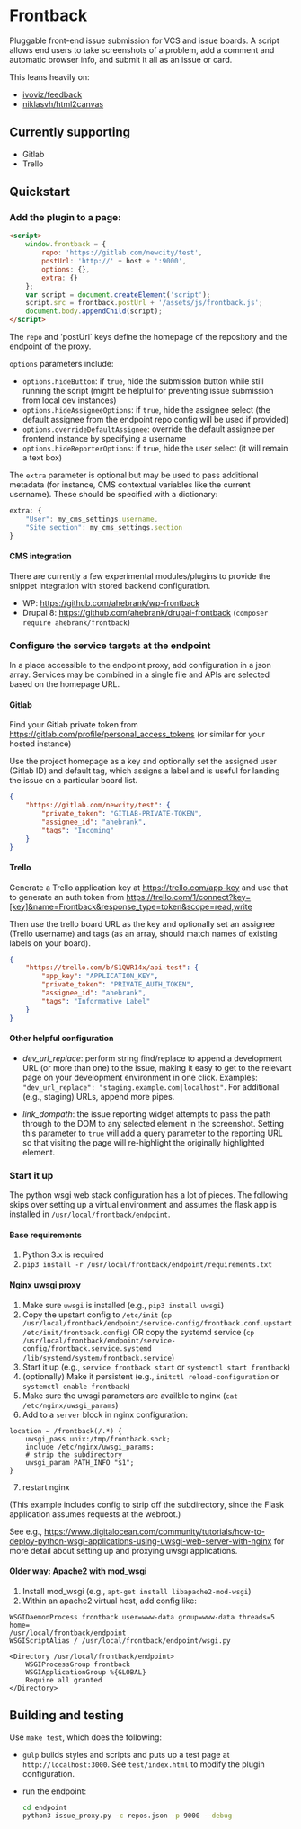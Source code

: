 # Frontback

Pluggable front-end issue submission for VCS and issue boards.  A script allows end users to take screenshots of a problem, add a comment and automatic browser info, and submit it all as an issue or card.

This leans heavily on:
- [ivoviz/feedback](https://github.com/ivoviz/feedback)
- [niklasvh/html2canvas](https://github.com/niklasvh/html2canvas)

## Currently supporting

- Gitlab
- Trello

## Quickstart

### Add the plugin to a page:

```html
<script>
    window.frontback = {
        repo: 'https://gitlab.com/newcity/test',
        postUrl: 'http://' + host + ':9000',
        options: {},
        extra: {}
    };
    var script = document.createElement('script');
    script.src = frontback.postUrl + '/assets/js/frontback.js';
    document.body.appendChild(script);
</script>
```

The `repo` and 'postUrl` keys define the homepage of the repository and the endpoint of the proxy.

`options` parameters include:

- `options.hideButton`: if `true`, hide the submission button while still running the script (might be helpful for preventing issue submission from local dev instances)
- `options.hideAssigneeOptions`: if `true`, hide the assignee select (the default assignee from the endpoint repo config will be used if provided)
- `options.overrideDefaultAssignee`: override the default assignee per frontend instance by specifying a username
- `options.hideReporterOptions`: if `true`, hide the user select (it will remain a text box)

The `extra` parameter is optional but may be used to pass additional metadata (for instance, CMS contextual variables like the current username). These should be specified with a dictionary:

```js
extra: {
    "User": my_cms_settings.username,
    "Site section": my_cms_settings.section
}
```

#### CMS integration

There are currently a few experimental modules/plugins to provide the snippet integration with stored backend configuration.

- WP: https://github.com/ahebrank/wp-frontback
- Drupal 8: https://github.com/ahebrank/drupal-frontback (`composer require ahebrank/frontback`)

### Configure the service targets at the endpoint

In a place accessible to the endpoint proxy, add configuration in a json array. Services may be combined in a single file and APIs are selected based on the homepage URL.

#### Gitlab

Find your Gitlab private token from https://gitlab.com/profile/personal_access_tokens (or similar for your hosted instance)

Use the project homepage as a key and optionally set the assigned user (Gitlab ID) and default tag, which assigns a label and is useful for landing the issue on a particular board list.

```json
{
    "https://gitlab.com/newcity/test": {
        "private_token": "GITLAB-PRIVATE-TOKEN",
        "assignee_id": "ahebrank",
        "tags": "Incoming"
    }
}
```

#### Trello

Generate a Trello application key at https://trello.com/app-key and use that to generate an auth token from https://trello.com/1/connect?key=[key]&name=Frontback&response_type=token&scope=read,write

Then use the trello board URL as the key and optionally set an assignee (Trello username) and tags (as an array, should match names of existing labels on your board).

```json
{
    "https://trello.com/b/S1QWR14x/api-test": {
        "app_key": "APPLICATION_KEY",
        "private_token": "PRIVATE_AUTH_TOKEN",
        "assignee_id": "ahebrank",
        "tags": "Informative Label"
    }
}
```

#### Other helpful configuration

- *dev_url_replace*: perform string find/replace to append a development URL (or more than one) to the issue, making it easy to get to the relevant page on your development environment in one click. Examples: `"dev_url_replace": "staging.example.com|localhost"`. For additional (e.g., staging) URLs, append more pipes.

- *link_dompath*: the issue reporting widget attempts to pass the path through to the DOM to any selected element in the screenshot. Setting this parameter to `true` will add a query parameter to the reporting URL so that visiting the page will re-highlight the originally highlighted element.

### Start it up

The python wsgi web stack configuration has a lot of pieces. The following skips over setting up a virtual environment and assumes the flask app is installed in `/usr/local/frontback/endpoint`.

#### Base requirements

1. Python 3.x is required
2. `pip3 install -r /usr/local/frontback/endpoint/requirements.txt`

#### Nginx uwsgi proxy

1. Make sure `uwsgi` is installed (e.g., `pip3 install uwsgi`)
2. Copy the upstart config to `/etc/init` (`cp /usr/local/frontback/endpoint/service-config/frontback.conf.upstart /etc/init/frontback.config`) OR copy the systemd service (`cp /usr/local/frontback/endpoint/service-config/frontback.service.systemd /lib/systemd/system/frontback.service`)
3. Start it up (e.g., `service frontback start` or `systemctl start frontback`)
4. (optionally) Make it persistent (e.g., `initctl reload-configuration` or `systemctl enable frontback`)
5. Make sure the uwsgi parameters are availble to nginx (`cat /etc/nginx/uwsgi_params`)
6. Add to a `server` block in nginx configuration:

```
location ~ /frontback(/.*) {
    uwsgi_pass unix:/tmp/frontback.sock;
    include /etc/nginx/uwsgi_params;
    # strip the subdirectory
    uwsgi_param PATH_INFO "$1";
}
```

7. restart nginx

(This example includes config to strip off the subdirectory, since the Flask application assumes requests at the webroot.)

See e.g., https://www.digitalocean.com/community/tutorials/how-to-deploy-python-wsgi-applications-using-uwsgi-web-server-with-nginx for more detail about setting up and proxying uwsgi applications.

#### Older way: Apache2 with mod_wsgi

1. Install mod_wsgi (e.g., `apt-get install libapache2-mod-wsgi`)
2. Within an apache2 virtual host, add config like:

```
WSGIDaemonProcess frontback user=www-data group=www-data threads=5 home=
/usr/local/frontback/endpoint
WSGIScriptAlias / /usr/local/frontback/endpoint/wsgi.py

<Directory /usr/local/frontback/endpoint>
  	WSGIProcessGroup frontback
  	WSGIApplicationGroup %{GLOBAL}
    Require all granted
</Directory>
```


## Building and testing

Use `make test`, which does the following:

- `gulp` builds styles and scripts and puts up a test page at `http://localhost:3000`.  See `test/index.html` to modify the plugin configuration.

- run the endpoint:

    ```bash
    cd endpoint
    python3 issue_proxy.py -c repos.json -p 9000 --debug
    ```
